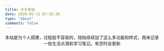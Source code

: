 ```yaml
---
title: 关于本站
date: 2020-05-11 07:35:20
type: "about"
comments: false
---
```


<center>本站是为个人搭建，过程挺不容易的，陆陆续续加了这么多功能和样式，用来记录一些生活点滴和学习笔记。有空时会更新</center>

